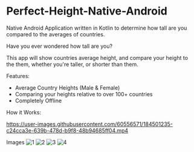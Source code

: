 # Perfect-Height-Native-Android
Native Android Application written in Kotlin to determine how tall are you compared to the averages of countries.

Have you ever wondered how tall are you?

This app will show countries average height, and compare your height to the them, whether you're taller, or shorter than them.

Features:
- Average Country Heights (Male & Female)
- Comparing your heights relative to over 100+ countries
- Completely Offline


How it Works:

https://user-images.githubusercontent.com/60556571/184501235-c24cca3e-639b-478d-b9f8-48b94685ff04.mp4

Images
![1](https://user-images.githubusercontent.com/60556571/184501145-34694efc-555b-456f-8839-5e1d6f4d1902.png)
![2](https://user-images.githubusercontent.com/60556571/184501149-6b2305dc-e0bf-415d-87e9-ccf107aceb71.png)
![3](https://user-images.githubusercontent.com/60556571/184501152-2a281cd0-6be6-4363-9bc0-555f19cba357.png)
![4](https://user-images.githubusercontent.com/60556571/184501136-45eef922-ea6a-479c-9318-09c97211c36b.png)



